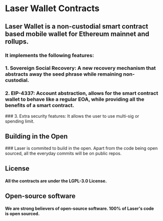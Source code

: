 # Laser Wallet Contracts

## Laser Wallet is a non-custodial smart contract based mobile wallet for Ethereum mainnet and rollups. 

### It implements the following features:

### 1. Sovereign Social Recovery: A new recovery mechanism that abstracts away the seed phrase while remaining non-custodial. 

### 2. EIP-4337: Account abstraction, allows for the smart contract wallet to behave like a regular EOA, while providing all the benefits of a smart contract. 

### 3. Extra security features: It allows the user to use multi-sig or spending limit.


## Building in the Open 

### Laser is commited to build in the open. Apart from the code being open sourced, all the everyday commits will be on public repos.

## License

#### All the contracts are under the LGPL-3.0 License.

## Open-source software

#### We are strong believers of open-source software. 100% of Laser's code is open sourced.
